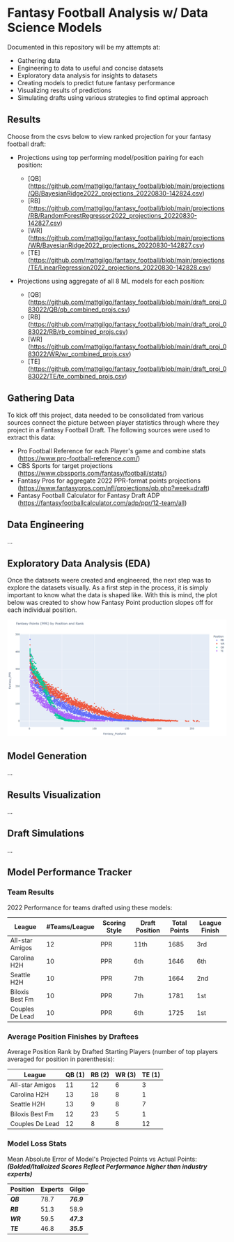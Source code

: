 # Fantasy Football Analysis w/ Data Science Models
Documented in this repository will be my attempts at:
* Gathering data 
* Engineering to data to useful and concise datasets
* Exploratory data analysis for insights to datasets
* Creating models to predict future fantasy performance 
* Visualizing results of predictions
* Simulating drafts using various strategies to find optimal approach

## Results
Choose from the csvs below to view ranked projection for your fantasy football draft:
* Projections using top performing model/position pairing for each position:
    - [QB] (https://github.com/mattgilgo/fantasy_football/blob/main/projections/QB/BayesianRidge2022_projections_20220830-142824.csv)
    - [RB] (https://github.com/mattgilgo/fantasy_football/blob/main/projections/RB/RandomForestRegressor2022_projections_20220830-142827.csv)
    - [WR] (https://github.com/mattgilgo/fantasy_football/blob/main/projections/WR/BayesianRidge2022_projections_20220830-142827.csv)
    - [TE] (https://github.com/mattgilgo/fantasy_football/blob/main/projections/TE/LinearRegression2022_projections_20220830-142828.csv)


* Projections using aggregate of all 8 ML models for each position:
    - [QB] (https://github.com/mattgilgo/fantasy_football/blob/main/draft_proj_083022/QB/qb_combined_projs.csv)
    - [RB] (https://github.com/mattgilgo/fantasy_football/blob/main/draft_proj_083022/RB/rb_combined_projs.csv)
    - [WR] (https://github.com/mattgilgo/fantasy_football/blob/main/draft_proj_083022/WR/wr_combined_projs.csv)
    - [TE] (https://github.com/mattgilgo/fantasy_football/blob/main/draft_proj_083022/TE/te_combined_projs.csv)

## Gathering Data
To kick off this project, data needed to be consolidated from various sources connect the picture between player statistics through where they project in a Fantasy Football Draft.
The following sources were used to extract this data:
* Pro Football Reference for each Player's game and combine stats (https://www.pro-football-reference.com/)
* CBS Sports for target projections (https://www.cbssports.com/fantasy/football/stats/)
* Fantasy Pros for aggregate 2022 PPR-format points projections (https://www.fantasypros.com/nfl/projections/qb.php?week=draft)
* Fantasy Football Calculator for Fantasy Draft ADP (https://fantasyfootballcalculator.com/adp/ppr/12-team/all)

## Data Engineering
...

## Exploratory Data Analysis (EDA)
Once the datasets weere created and engineered, the next step was to explore the datasets visually. As a first step in the process, it is simply important to know what the data is shaped like. With this is mind, the plot below was created to show how Fantasy Point production slopes off for each individual position.

![alt text](https://github.com/mattgilgo/fantasy_football/blob/main/plots/points_by_position.PNG?raw=true)

## Model Generation
...

## Results Visualization
...

## Draft Simulations
...

## Model Performance Tracker
### Team Results
2022 Performance for teams drafted using these models:

| League          | #Teams/League | Scoring Style | Draft Position | Total Points  | League Finish |
| --------------- | ------------- | ------------- | -------------- | ------------- | ------------- |
| All-star Amigos | 12            | PPR           | 11th           | 1685          | 3rd           |
| Carolina H2H    | 10            | PPR           | 6th            | 1646          | 6th           |
| Seattle H2H     | 10            | PPR           | 7th            | 1664          | 2nd           |
| Biloxis Best Fm | 10            | PPR           | 7th            | 1781          | 1st           |
| Couples De Lead | 10            | PPR           | 6th            | 1725          | 1st           |

### Average Position Finishes by Draftees
Average Position Rank by Drafted Starting Players (number of top players averaged for position in parenthesis):

| League          | QB (1) | RB (2) | WR (3) | TE (1) |
| --------------- | -----  | ------ | ------ | ------ |
| All-star Amigos | 11     | 12     | 6      | 3      |
| Carolina H2H    | 13     | 18     | 8      | 1      |
| Seattle H2H     | 13     | 9      | 8      | 7      |
| Biloxis Best Fm | 12     | 23     | 5      | 1      |
| Couples De Lead | 12     | 8      | 8      | 12     |

### Model Loss Stats
Mean Absolute Error of Model's Projected Points vs Actual Points:
***(Bolded/Italicized Scores Reflect Performance higher than industry experts)***

| Position   | Experts | Gilgo      |
| ---------- | ------- | ---------- |
| ***QB***   | 78.7    | ***76.9*** |
| ***RB***   | 51.3    | 58.9       |
| ***WR***   | 59.5    | ***47.3*** |
| ***TE***   | 46.8    | ***35.5*** |




